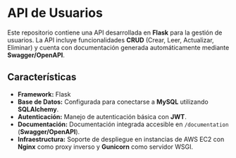 # API de Usuarios

Este repositorio contiene una API desarrollada en **Flask** para la gestión de usuarios. La API incluye funcionalidades **CRUD** (Crear, Leer, Actualizar, Eliminar) y cuenta con documentación generada automáticamente mediante **Swagger/OpenAPI**.

## Características

- **Framework:** Flask
- **Base de Datos:** Configurada para conectarse a **MySQL** utilizando **SQLAlchemy**.
- **Autenticación:** Manejo de autenticación básica con **JWT**.
- **Documentación:** Documentación integrada accesible en `/documentation` (**Swagger/OpenAPI**).
- **Infraestructura:** Soporte de despliegue en instancias de AWS EC2 con **Nginx** como proxy inverso y **Gunicorn** como servidor WSGI.

